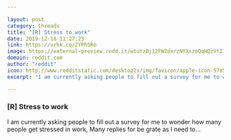 ```yaml
---

layout: post
category: threads
title: "[R] Stress to work"
date: 2019-12-16 11:27:23
link: https://vrhk.co/2YPh5Ro
image: https://external-preview.redd.it/wtuYzBj12FW2dxrzNYXszoQqHQzVtI7PhgaUlM6_7Es.jpg?width=1200&height=628.272251309&auto=webp&s=f040f97ffcc3f58520f809c91046480b0f59c223
domain: reddit.com
author: "reddit"
icon: http://www.redditstatic.com/desktop2x/img/favicon/apple-icon-57x57.png
excerpt: "I am currently asking people to fill out a survey for me to wonder how many people get stressed in work, Many replies for be grate as I need to..."

---
```


### [R] Stress to work

I am currently asking people to fill out a survey for me to wonder how many people get stressed in work, Many replies for be grate as I need to...